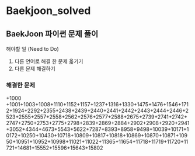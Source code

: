 # Baekjoon_solved
## BaekJoon 파이썬 문제 풀이

해야할 일 (Need to Do)
1. 다른 언어로 해결 한 문제 옮기기
1. 다른 문제 해결하기

### 해결한 문제
+1000
+1001+1003+1008+1110+1152+1157+1237+1316+1330+1475+1476+1546+1712+1924+2292+2355+2438+2439+2440+2441+2442+2443+2444+2446+2523+2555+2557+2558+2562+2576+2577+2588+2675+2739+2741+2742+2747+2750+2753+2775+2798+2839+2869+2884+2902+2908+2920+2941+3052+4344+4673+5543+5622+7287+8393+8958+9498+10039+10171+10172+10250+10430+10718+10809+10817+10818+10869+10870+10871+10950+10951+10952+10998+11021+11022+11365+11654+11718+11719+11720+11721+14681+15552+15596+15643+15802
